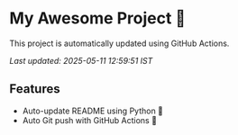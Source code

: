 # My Awesome Project 🚀

This project is automatically updated using GitHub Actions.

_Last updated: 2025-05-11 12:59:51 IST_

## Features
- Auto-update README using Python 🐍
- Auto Git push with GitHub Actions 🤖
